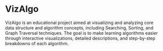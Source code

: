 # VizAlgo
VizAlgo is an educational project aimed at visualizing and analyzing core data structure and algorithm concepts, including Searching, Sorting, and Graph Traversal techniques. The goal is to make learning algorithms easier through interactive visualizations, detailed descriptions, and step-by-step breakdowns of each algorithm.
